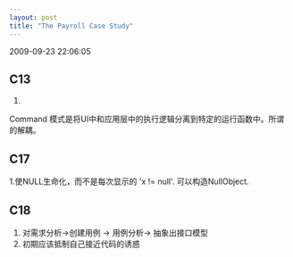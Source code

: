 ```yaml
---
layout: post
title: "The Payroll Case Study"
---
```


<p class='meta'>2009-09-23 22:06:05</p>

C13
---------------------------------------------------
1.
Command 模式是将UI中和应用层中的执行逻辑分离到特定的运行函数中。所谓的解耦。

C17
---------------------------------------------------
1.使NULL生命化，而不是每次显示的 'x != null'. 可以构造NullObject.

C18
---------------------------------------------------
1. 对需求分析-&gt;创建用例 -&gt; 用例分析-&gt; 抽象出接口模型
2. 初期应该抵制自己接近代码的诱惑